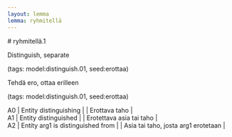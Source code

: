 ```yaml
---
layout: lemma
lemma: ryhmitellä
---
```


<div class="sense">
# <span class="sensename">ryhmitellä.1</span>

<span class="description">Distinguish, separate</span>

(tags: model:distinguish.01, seed:erottaa)

<span class="description">Tehdä ero, ottaa erilleen</span>

(tags: model:distinguish.01, seed:erottaa)

A0 | Entity distinguishing |   | Erottava taho |  
A1 | Entity distinguished |   | Erotettava asia tai taho |  
A2 | Entity arg1 is distinguished from |   | Asia tai taho, josta arg1 erotetaan |  

</div>

